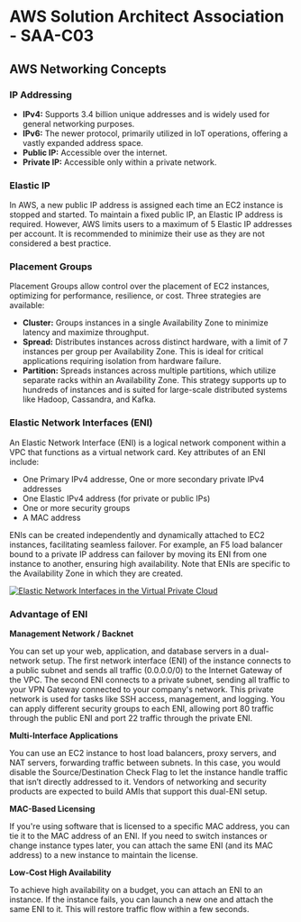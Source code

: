 # AWS Solution Architect Association - SAA-C03

<h2>AWS Networking Concepts</h2>

<h3>IP Addressing</h3>
<ul>
  <li><strong>IPv4:</strong> Supports 3.4 billion unique addresses and is widely used for general networking purposes.</li>
  <li><strong>IPv6:</strong> The newer protocol, primarily utilized in IoT operations, offering a vastly expanded address space.</li>
   <li><strong>Public IP:</strong> Accessible over the internet.</li>
  <li><strong>Private IP:</strong> Accessible only within a private network.</li>
</ul>


<h3>Elastic IP</h3>
<p>In AWS, a new public IP address is assigned each time an EC2 instance is stopped and started. To maintain a fixed public IP, an Elastic IP address is required. However, AWS limits users to a maximum of 5 Elastic IP addresses per account. It is recommended to minimize their use as they are not considered a best practice.</p>

<h3>Placement Groups</h3>
<p>Placement Groups allow control over the placement of EC2 instances, optimizing for performance, resilience, or cost. Three strategies are available:</p>
<ul>
  <li><strong>Cluster:</strong> Groups instances in a single Availability Zone to minimize latency and maximize throughput.</li>
  <li><strong>Spread:</strong> Distributes instances across distinct hardware, with a limit of 7 instances per group per Availability Zone. This is ideal for critical applications requiring isolation from hardware failure.</li>
  <li><strong>Partition:</strong> Spreads instances across multiple partitions, which utilize separate racks within an Availability Zone. This strategy supports up to hundreds of instances and is suited for large-scale distributed systems like Hadoop, Cassandra, and Kafka.</li>
</ul>

<h3>Elastic Network Interfaces (ENI)</h3>
<p>An Elastic Network Interface (ENI) is a logical network component within a VPC that functions as a virtual network card. Key attributes of an ENI include:</p>
<ul>
  <li>One Primary IPv4 addresse, One or more secondary private IPv4 addresses</li>
  <li>One Elastic IPv4 address (for private or public IPs)</li>
  <li>One or more security groups</li>
  <li>A MAC address</li>
</ul>
<p>ENIs can be created independently and dynamically attached to EC2 instances, facilitating seamless failover. For example, an F5 load balancer bound to a private IP address can failover by moving its ENI from one instance to another, ensuring high availability. Note that ENIs are specific to the Availability Zone in which they are created.</p>

<a href="https://aws.amazon.com/blogs/aws/new-elastic-network-interfaces-in-the-virtual-private-cloud/">
  <img src="https://github.com/user-attachments/assets/b1249bd5-0c22-4fc7-bdc2-e49c4c1d2549" alt="Elastic Network Interfaces in the Virtual Private Cloud">
</a>

<h3>Advantage of ENI</h3>

<strong>Management Network / Backnet</strong>
<p>You can set up your web, application, and database servers in a dual-network setup. The first network interface (ENI) of the instance connects to a public subnet and sends all traffic (0.0.0.0/0) to the Internet Gateway of the VPC. The second ENI connects to a private subnet, sending all traffic to your VPN Gateway connected to your company's network. This private network is used for tasks like SSH access, management, and logging. You can apply different security groups to each ENI, allowing port 80 traffic through the public ENI and port 22 traffic through the private ENI.</p>

<strong>Multi-Interface Applications</strong>
<p>You can use an EC2 instance to host load balancers, proxy servers, and NAT servers, forwarding traffic between subnets. In this case, you would disable the Source/Destination Check Flag to let the instance handle traffic that isn’t directly addressed to it. Vendors of networking and security products are expected to build AMIs that support this dual-ENI setup.</p>

<strong>MAC-Based Licensing</strong>
<p>If you're using software that is licensed to a specific MAC address, you can tie it to the MAC address of an ENI. If you need to switch instances or change instance types later, you can attach the same ENI (and its MAC address) to a new instance to maintain the license.</p>

<strong>Low-Cost High Availability</strong>
<p>To achieve high availability on a budget, you can attach an ENI to an instance. If the instance fails, you can launch a new one and attach the same ENI to it. This will restore traffic flow within a few seconds.</p>




